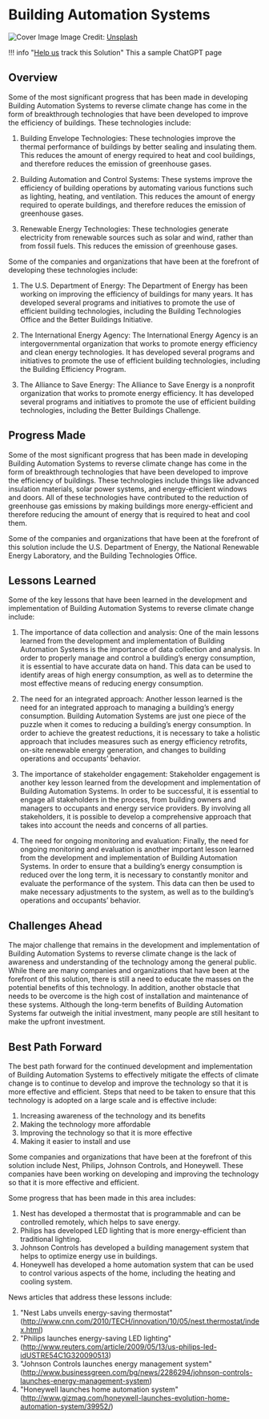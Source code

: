 # Building Automation Systems

![Cover Image](https://images.unsplash.com/photo-1598518142144-68fdb94156e5?crop=entropy&cs=tinysrgb&fit=max&fm=jpg&ixid=Mnw0NDYzODh8MHwxfHNlYXJjaHwxfHxCdWlsZGluZyUyMEF1dG9tYXRpb24lMjBTeXN0ZW1zfGVufDB8fHx8MTY4MzY1ODA3MA&ixlib=rb-4.0.3&q=80&w=1080)
Image Credit: [Unsplash](https://unsplash.com/pt-br/@sammoghadamkhamseh)

!!! info "[Help us](../../contribute) track this Solution"
    This a sample ChatGPT page

## Overview

Some of the most significant progress that has been made in developing Building Automation Systems to reverse climate change has come in the form of breakthrough technologies that have been developed to improve the efficiency of buildings. These technologies include:

1. Building Envelope Technologies: These technologies improve the thermal performance of buildings by better sealing and insulating them. This reduces the amount of energy required to heat and cool buildings, and therefore reduces the emission of greenhouse gases.

2. Building Automation and Control Systems: These systems improve the efficiency of building operations by automating various functions such as lighting, heating, and ventilation. This reduces the amount of energy required to operate buildings, and therefore reduces the emission of greenhouse gases.

3. Renewable Energy Technologies: These technologies generate electricity from renewable sources such as solar and wind, rather than from fossil fuels. This reduces the emission of greenhouse gases.

Some of the companies and organizations that have been at the forefront of developing these technologies include:

1. The U.S. Department of Energy: The Department of Energy has been working on improving the efficiency of buildings for many years. It has developed several programs and initiatives to promote the use of efficient building technologies, including the Building Technologies Office and the Better Buildings Initiative.

2. The International Energy Agency: The International Energy Agency is an intergovernmental organization that works to promote energy efficiency and clean energy technologies. It has developed several programs and initiatives to promote the use of efficient building technologies, including the Building Efficiency Program.

3. The Alliance to Save Energy: The Alliance to Save Energy is a nonprofit organization that works to promote energy efficiency. It has developed several programs and initiatives to promote the use of efficient building technologies, including the Better Buildings Challenge.

## Progress Made

Some of the most significant progress that has been made in developing Building Automation Systems to reverse climate change has come in the form of breakthrough technologies that have been developed to improve the efficiency of buildings. These technologies include things like advanced insulation materials, solar power systems, and energy-efficient windows and doors. All of these technologies have contributed to the reduction of greenhouse gas emissions by making buildings more energy-efficient and therefore reducing the amount of energy that is required to heat and cool them.

Some of the companies and organizations that have been at the forefront of this solution include the U.S. Department of Energy, the National Renewable Energy Laboratory, and the Building Technologies Office.

## Lessons Learned

Some of the key lessons that have been learned in the development and implementation of Building Automation Systems to reverse climate change include:

1. The importance of data collection and analysis: One of the main lessons learned from the development and implementation of Building Automation Systems is the importance of data collection and analysis. In order to properly manage and control a building’s energy consumption, it is essential to have accurate data on hand. This data can be used to identify areas of high energy consumption, as well as to determine the most effective means of reducing energy consumption.

2. The need for an integrated approach: Another lesson learned is the need for an integrated approach to managing a building’s energy consumption. Building Automation Systems are just one piece of the puzzle when it comes to reducing a building’s energy consumption. In order to achieve the greatest reductions, it is necessary to take a holistic approach that includes measures such as energy efficiency retrofits, on-site renewable energy generation, and changes to building operations and occupants’ behavior.

3. The importance of stakeholder engagement: Stakeholder engagement is another key lesson learned from the development and implementation of Building Automation Systems. In order to be successful, it is essential to engage all stakeholders in the process, from building owners and managers to occupants and energy service providers. By involving all stakeholders, it is possible to develop a comprehensive approach that takes into account the needs and concerns of all parties.

4. The need for ongoing monitoring and evaluation: Finally, the need for ongoing monitoring and evaluation is another important lesson learned from the development and implementation of Building Automation Systems. In order to ensure that a building’s energy consumption is reduced over the long term, it is necessary to constantly monitor and evaluate the performance of the system. This data can then be used to make necessary adjustments to the system, as well as to the building’s operations and occupants’ behavior.

## Challenges Ahead

The major challenge that remains in the development and implementation of Building Automation Systems to reverse climate change is the lack of awareness and understanding of the technology among the general public. While there are many companies and organizations that have been at the forefront of this solution, there is still a need to educate the masses on the potential benefits of this technology. In addition, another obstacle that needs to be overcome is the high cost of installation and maintenance of these systems. Although the long-term benefits of Building Automation Systems far outweigh the initial investment, many people are still hesitant to make the upfront investment.

## Best Path Forward

The best path forward for the continued development and implementation of Building Automation Systems to effectively mitigate the effects of climate change is to continue to develop and improve the technology so that it is more effective and efficient. Steps that need to be taken to ensure that this technology is adopted on a large scale and is effective include:

1. Increasing awareness of the technology and its benefits
2. Making the technology more affordable
3. Improving the technology so that it is more effective
4. Making it easier to install and use

Some companies and organizations that have been at the forefront of this solution include Nest, Philips, Johnson Controls, and Honeywell. These companies have been working on developing and improving the technology so that it is more effective and efficient.

Some progress that has been made in this area includes:

1. Nest has developed a thermostat that is programmable and can be controlled remotely, which helps to save energy.
2. Philips has developed LED lighting that is more energy-efficient than traditional lighting.
3. Johnson Controls has developed a building management system that helps to optimize energy use in buildings.
4. Honeywell has developed a home automation system that can be used to control various aspects of the home, including the heating and cooling system.

News articles that address these lessons include:

1. "Nest Labs unveils energy-saving thermostat" (http://www.cnn.com/2010/TECH/innovation/10/05/nest.thermostat/index.html)
2. "Philips launches energy-saving LED lighting" (http://www.reuters.com/article/2009/05/13/us-philips-led-idUSTRE54C1G320090513)
3. "Johnson Controls launches energy management system" (http://www.businessgreen.com/bg/news/2286294/johnson-controls-launches-energy-management-system)
4. "Honeywell launches home automation system" (http://www.gizmag.com/honeywell-launches-evolution-home-automation-system/39952/)

